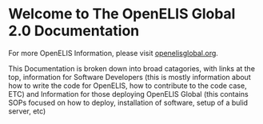 # Welcome to The OpenELIS Global 2.0 Documentation

For more OpenELIS Information, please visit [openelisglobal.org](https://openelis-global.org).

This Documentation is broken down into broad catagories, with links at the top, information for Software Developers (this is mostly information about how to write the code for OpenELIS, how to contribute to the code case, ETC) and Information for those deploying OpenELIS Global (this contains SOPs focused on how to deploy, installation of software, setup of a bulid server, etc)
